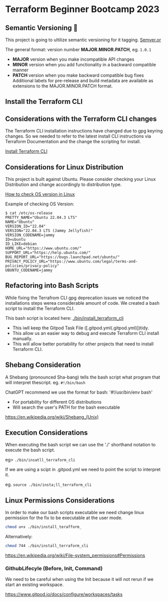# Terraform Beginner Bootcamp 2023

## Semantic Versioning :mage:

This project is going to ultilize semantic versioning for it tagging.
[Semver.or](ghttps://semver.org/)

The general format: version number 
**MAJOR.MINOR.PATCH**, eg. `1.0.1`

- **MAJOR** version when you make incompatible API changes
- **MINOR** version when you add functionality in a backward compatible manner
- **PATCH** version when you make backward compatible bug fixes
Additional labels for pre-release and build metadata are available as extensions to the MAJOR.MINOR.PATCH format.

## Install the Terraform CLI

## Considerations with the Terraform CLI changes
The Terraform CLI installation instructions have changed due to gpg keyring changes. So we needed to refer to the latest install CLI instructions via Terraform Documentation and the change the scripting for install.  

[Install Terraform CLI](https://developer.hashicorp.com/terraform/tutorials/aws-get-started/install-cli)

## Considerations for Linux Distribution

This project is built against Ubuntu. Please consider checking your Linux Distribution and change accordingly to distribution type.

[How to check OS version in Linux](https://www.tecmint.com/check-linux-os-version/)

Example of checking OS Version:

```
$ cat /etc/os-release
PRETTY_NAME="Ubuntu 22.04.3 LTS"
NAME="Ubuntu"
VERSION_ID="22.04"
VERSION="22.04.3 LTS (Jammy Jellyfish)"
VERSION_CODENAME=jammy
ID=ubuntu
ID_LIKE=debian
HOME_URL="https://www.ubuntu.com/"
SUPPORT_URL="https://help.ubuntu.com/"
BUG_REPORT_URL="https://bugs.launchpad.net/ubuntu/"
PRIVACY_POLICY_URL="https://www.ubuntu.com/legal/terms-and-policies/privacy-policy"
UBUNTU_CODENAME=jammy

```

## Refactoring into Bash Scripts


While fixing the Terrafrom CLI gpg deprecation issues we noticed the installations steps werea considerable amount of code. We created a bash script to install the Terraform CLI.

This bash script is located here: [./bin/install_terraform_cli](./bin/install_terraform_cli)

- This iwll keep the Gitpod Task File ([.gitpod.yml(.gitpod.yml)])tidy.
- This allow us an easier way to debug and execute Terraform CLI install manually.
- This will allow better portability for other projects that need to install Terraform CLI.

## Shebang Consideration

A Shebang (pronounced Sha-bang) tells the bash script what program that will interpret thescript. eg. `#!/bin/bash`

ChatGPT recommend we use the format for bash: '#!/usr/bin/env bash'

- For portability for different OS distributions
- Will search the user's PATH for the bash executable

https://en.wikipedia.org/wiki/Shebang_(Unix)

## Execution Considerations

When executing the bash script we can use the './' shorthand notation to execute the bash script.

eg> `./bin/insatll_terraform_cli`

If we are using a scipt in .gitpod.yml we need to point the script to interpret it.


eg. `source ./bin/insta;ll_terraform_cli`

## Linux Permissions Considerations

In order to make our bash scripts executable we need change linux permission for the fix to be executable at the user mode.

```sh
chmod u+x ./bin/install_terafform_
```

Alternatively:

```sh
chmod 744 ./bin/install_terraform_cli
```



https://en.wikipedia.org/wiki/File-system_permissions#Permissions


### GithubLifecyle (Before, Init, Command)

We need to be careful when using the Init because it will not rerun if we start an existing workspace.



https://www.gitpod.io/docs/configure/workspaces/tasks